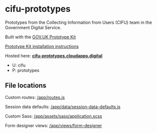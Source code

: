 # cifu-prototypes

Prototypes from the Collecting Information from Users (CIFU) team in the Government Digital Service.

Built with the [GOV.UK Prototype Kit](https://govuk-prototype-kit.herokuapp.com/docs)

[Prototype Kit installation instructions](https://govuk-prototype-kit.herokuapp.com/docs/install)

Hosted here: **[cifu-prototypes.cloudapps.digital](https://cifu-prototypes.cloudapps.digital/)**

- U: cifu
- P: prototypes

## File locations

Custom routes: [/app/routes.js](https://github.com/alphagov/cifu-prototypes/blob/main/app/routes.js)

Session data defaults: [/app/data/session-data-defaults.js](https://github.com/alphagov/cifu-prototypes/blob/main/app/data/session-data-defaults.js)

Custom Sass: [/app/assets/sass/application.scss](https://github.com/alphagov/cifu-prototypes/blob/main/app/assets/sass/application.scss)

Form designer views: [/app/views/form-designer](https://github.com/alphagov/cifu-prototypes/tree/main/app/views/form-designer)
